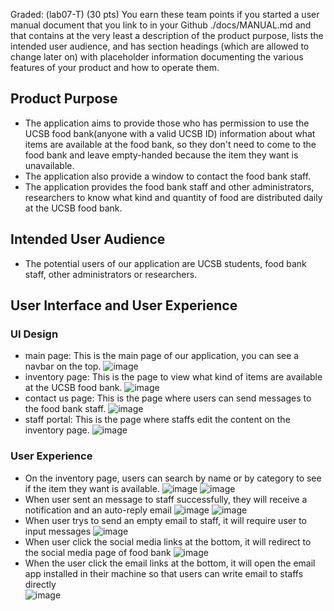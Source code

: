 
Graded: (lab07-T) (30 pts) You earn these team points if you started a user manual document that you link to in your Github ./docs/MANUAL.md and that contains at the very least a description of the product purpose, lists the intended user audience, and has section headings (which are allowed to change later on) with placeholder information documenting the various features of your product and how to operate them.


## Product Purpose
- The application aims to provide those who has permission to use the UCSB food bank(anyone with a valid UCSB ID) information about what items are available at the food bank, so they don't need to come to the food bank and leave empty-handed because the item they want is unavailable.
- The application also provide a window to contact the food bank staff.
- The application provides the food bank staff and other administrators, researchers to know what kind and quantity of food are distributed daily at the UCSB food bank.

## Intended User Audience

- The potential users of our application are UCSB students, food bank staff, other administrators or researchers.


## User Interface and User Experience
### UI Design
- main page: This is the main page of our application, you can see a navbar on the top.
![image](https://user-images.githubusercontent.com/72473351/119703180-23d4d300-be0b-11eb-8a47-4ec4535b3dbd.png)
- inventory page: This is the page to view what kind of items are available at the UCSB food bank.
![image](https://user-images.githubusercontent.com/72473351/119703323-48c94600-be0b-11eb-842f-7015f8711241.png)
- contact us page: This is the page where users can send messages to the food bank staff.
![image](https://user-images.githubusercontent.com/72473351/119703293-3fd87480-be0b-11eb-9741-7e890ce96465.png)
- staff portal: This is the page where staffs edit the content on the inventory page.
![image](https://user-images.githubusercontent.com/72473351/119703718-ae1d3700-be0b-11eb-928c-26b0416eea01.png)

### User Experience
- On the inventory page, users can search by name or by category to see if the item they want is available.
![image](https://user-images.githubusercontent.com/72473351/119704395-74006500-be0c-11eb-81eb-c92a1bb20f00.png)
![image](https://user-images.githubusercontent.com/72473351/119704469-8aa6bc00-be0c-11eb-8fb4-bec9ff4da1eb.png)
- When user sent an message to staff successfully, they will receive a notification and an auto-reply email
![image](https://user-images.githubusercontent.com/72473351/119704636-bcb81e00-be0c-11eb-9ce8-88a009a75919.png)
![image](https://user-images.githubusercontent.com/72473351/119706697-29341c80-be0f-11eb-9b77-79920b7cbf3d.png)
- When user trys to send an empty email to staff, it will require user to input messages
![image](https://user-images.githubusercontent.com/72473351/119706609-102b6b80-be0f-11eb-91b6-1a9aeef8d4a3.png)
- When user click the social media links at the bottom, it will redirect to the social media page of food bank
![image](https://user-images.githubusercontent.com/72473351/119704919-06086d80-be0d-11eb-8552-a16de7c8868d.png)
- When the user click the email links at the bottom, it will open the email app installed in their machine so that users can write email to staffs directly<br/>
![image](https://user-images.githubusercontent.com/72473351/119705037-2a644a00-be0d-11eb-81ca-249d800a9a21.png)

